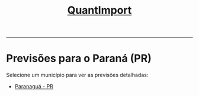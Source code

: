 <header>
    <h1><a href="https://quantimportbrazil.github.io/Sobre/">QuantImport</a></h1>
</header>

---

# Previsões para o Paraná (PR)

Selecione um município para ver as previsões detalhadas:

* [Paranaguá - PR](https://quantimportbrazil.github.io/Paranagua-PR/)
